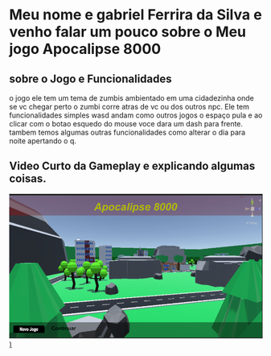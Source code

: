 # Meu nome e gabriel Ferrira da Silva e venho falar um pouco sobre o Meu jogo Apocalipse 8000

## sobre o Jogo e Funcionalidades
o jogo ele tem um tema de zumbis ambientado em uma cidadezinha onde se vc chegar perto o zumbi corre atras de vc ou dos outros npc. Ele tem funcionalidades simples wasd andam como outros jogos o espaço pula e ao clicar com o botao esquedo do mouse voce dara um dash para frente. tambem temos algumas outras funcionalidades como alterar o dia para noite apertando o q.

## Video Curto da Gameplay e explicando algumas coisas.
[![Vídeo de Apresentação](https://github.com/Gabriel-S-E8/Projeto-Jogo/blob/main/Menu.png)
)](https://www.youtube.com/watch?v=8YYgRikKdEQ)



